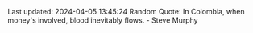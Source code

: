Last updated: 2024-04-05 13:45:24
Random Quote: In Colombia, when money's involved, blood inevitably flows. - Steve Murphy